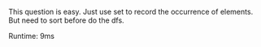 This question is easy. Just use set to record the occurrence of elements. But need to sort before do the dfs.

Runtime: 9ms
